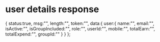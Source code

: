 # user details response
{
    status:true,
    msg:"",
    length:"",
    token:"",
    data:{
        user:{
            name:"",
            email:"",
            isActive:"", 
            isGroupIncluded:"",
            role:"",
            userId:"",
            mobile:"",
            totalEarn:"",
            totalExpend:"",
            groupId:""
        }
    }
};